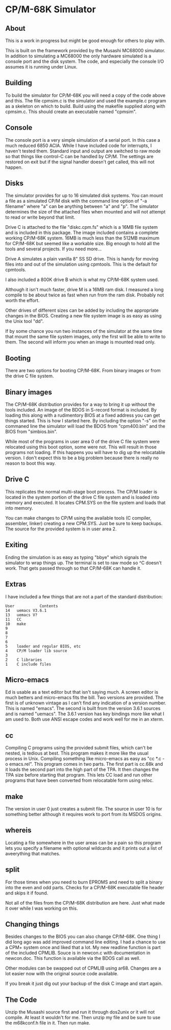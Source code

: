 # CP/M-68K Simulator

## About

This is a work in progress but might be good enough for others to play
with.

This is built on the framework provided by the Musashi MC68000
simulator. In addition to simulating a MC68000 the only hardware simulated
is a console port and the disk system. The code, and especially the
console I/O assumes it is running under Linux.

## Building

To build the simulator for CP/M-68K you will need a copy of the code above
and this. The file cpmsim.c is the simulator and used the example.c
program as a skeleton on which to build. Build using the makefile supplied
along with cpmsim.c. This should create an executable named "cpmsim".

## Console

The console port is a very simple simulation of a serial port. In this
case a much reduced 6850 ACIA. While I have included code for interrupts,
I haven't tested them. Standard input and output are switched to raw mode
so that things like control-C can be handled by CP/M. The settings are
restored on exit but if the signal handler doesn't get called, this will
not happen.

## Disks

The simulator provides for up to 16 simulated disk systems. You can mount
a file as a simulated CP/M disk with the command line option of "-a
filename" where "a" can be anything between "a" and "p". The simulator
determines the size of the attached files when mounted and will not
attempt to read or write beyond that limit.

Drive C is attached to the file "diskc.cpm.fs" which is a 16MB file system
and is included in this package. The image included contains a complete
working CP/M-68K system. 16MB is much less than the 512MB maximum for
CP/M-68K but seemed like a workable size. Big enough to hold all the tools
and several projects. If you need more...

Drive A simulates a plain vanilla 8" SS SD drive. This is handy for moving
files into and out of the simulation using cpmtools. This is the default
for cpmtools.

I also included a 800K drive B which is what my CP/M-68K system used.

Although it isn't much faster, drive M is a 16MB ram disk. I measured a
long compile to be about twice as fast when run from the ram disk.
Probably not worth the effort.

Other drives of different sizes can be added by including the appropriate
changes in the BIOS. Creating a new file system image is as easy as using
the Unix tool "dd".

If by some chance you run two instances of the simulator at the same time
that mount the same file system images, only the first will be able to
write to them. The second will inform you when an image is mounted read
only.

## Booting

There are two options for booting CP/M-68K. From binary images or from the
drive C file system.

## Binary images

The CP/M-68K distribution provides for a way to bring it up without the
tools included. An image of the BDOS in S-record format is included. By
loading this along with a rudimentory BIOS at a fixed address you can get
things started. This is how I started here. By including the option "-s"
on the commaned line the simulator will load the BDOS from "cpm400.bin"
and the BIOS from "simbios.bin".

While most of the programs in user area 0 of the drive C file system were
relocated using this boot option, some were not. This will result in those
programs not loading. If this happens you will have to dig up the
relocatable version. I don't expect this to be a big problem because there
is really no reason to boot this way.

## Drive C

This replicates the normal multi-stage boot process. The CP/M loader is
located in the system portion of the drive C file system and is loaded
into memory and executed. It locates CPM.SYS on the file system and loads
that into memory.

You can make changes to CP/M using the available tools (C compiler,
assembler, linker) creating a new CPM.SYS. Just be sure to keep backups.
The source for the provided system is in user area 2.

## Exiting

Ending the simulation is as easy as typing "bbye" which signals the
simulator to wrap things up. The terminal is set to raw mode so ^C doesn't
work. That gets passed through so that CP/M-68K can handle it.

## Extras

I have included a few things that are not a part of the standard
distribution:

```text
User           Contents
14   uemacs V3.6.1
13   uemacs V?
11   CC
10   make
9
8
7
6
5    loader and regular BIOS, etc
4    CP/M loader lib source
3
2    C libraries
1    C include files
```

## Micro-emacs

Ed is usable as a text editor but that isn't saying much. A screen editor
is much betters and micro-emacs fits the bill. Two versions are provided.
The first is of unknown vintage as I can't find any indication of a
version number. This is named "emacs". The second is built from the
version 3.6.1 sources and is named "uemacs". The 3.6.1 version has key
bindings more like what I am used to. Both use ANSI escape codes and work
well for me in an xterm.

## cc

Compiling C programs using the provided submit files, which can't be
nested, is tedious at best. This program makes it more like the usual
process in Unix. Compiling something like micro-emacs as easy as "cc \*.c
-o emacs.rel". This program comes in two parts. The first part is cc.68k
and it loads the second part into the high part of the TPA. It then
changes the TPA size before starting that program. This lets CC load and
run other programs that have been converted from relocatable form using
reloc.

## make

The version in user 0 just creates a submit file. The source in user 10 is
for something better although it requires work to port from its MSDOS
origins.

## whereis

Locating a file somewhere in the user areas can be a pain so this program
lets you specify a filename with optional wildcards and it prints out a
list of aveerything that matches.

## split

For those times when you need to burn EPROMS and need to split a binary
into the even and odd parts. Checks for a CP/M-68K executable file header
and skips it if found.

Not all of the files from the CP/M-68K distribution are here. Just what
made it over while I was working on this.

## Changing things

Besides changes to the BIOS you can also change CP/M-68K. One thing I did
long ago was add improved command line editing. I had a chance to use a
CPM+ system once and liked that a lot. My new readline function is part of
the included CPMLIB. Souce is in newcon.c with documentation in
newcon.doc. This function is available via the BDOS call as well.

Other modules can be swapped out of CPMLIB using ar68. Changes are a lot
easier now with the original source code available.

If you break it just dig out your backup of the disk C image and start
again.

## The Code

Unzip the Musashi source first and run it through dos2unix or it will not
compile. At least it wouldn't for me. Then unzip my file and be sure to
use the m68kconf.h file in it. Then run make.
